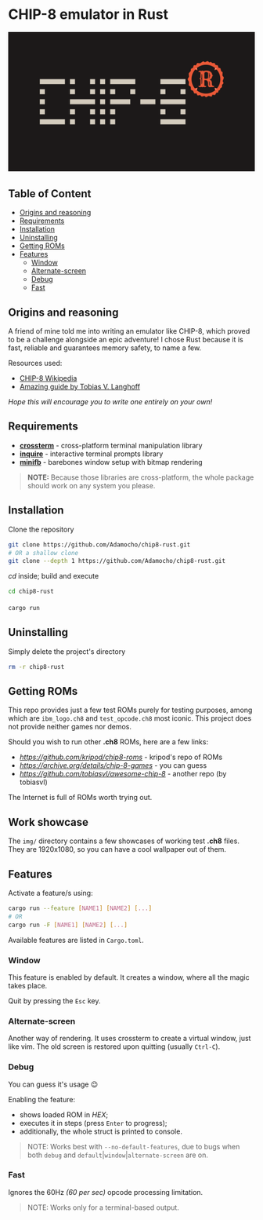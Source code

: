 # CHIP-8 emulator in Rust
![chip8-rust logo](logo.svg)

## Table of Content
- [Origins and reasoning](#origins-and-reasoning)
- [Requirements](#requirements)
- [Installation](#installation)
- [Uninstalling](#uninstalling)
- [Getting ROMs](#getting-roms)
- [Features](#features)
    - [Window](#window)
    - [Alternate-screen](#alternate-screen)
    - [Debug](#debug)
    - [Fast](#fast)

## Origins and reasoning
A friend of mine told me into writing an emulator like CHIP-8, which proved to be a challenge alongside an epic adventure! I chose Rust because it is fast, reliable and guarantees memory safety, to name a few.

Resources used:
+ [CHIP-8 Wikipedia](https://en.wikipedia.org/wiki/CHIP-8)
+ [Amazing guide by Tobias V. Langhoff](https://tobiasvl.github.io/blog/write-a-chip-8-emulator/)

*Hope this will encourage you to write one entirely on your own!*

## Requirements
- [**crossterm**](https://crates.io/crates/inquire) - cross-platform terminal manipulation library
- [**inquire**](https://crates.io/crates/crossterm) - interactive terminal prompts library
- [**minifb**](https://crates.io/crates/minifb) - barebones window setup with bitmap rendering

> **NOTE:** Because those libraries are cross-platform, the whole package should work on any system you please.

## Installation

Clone the repository
```bash
git clone https://github.com/Adamocho/chip8-rust.git
# OR a shallow clone
git clone --depth 1 https://github.com/Adamocho/chip8-rust.git
```

*cd* inside; build and execute
```bash
cd chip8-rust

cargo run
```

## Uninstalling

Simply delete the project's directory
```bash
rm -r chip8-rust
```

## Getting ROMs

This repo provides just a few test ROMs purely for testing purposes, among which are `ibm_logo.ch8` and `test_opcode.ch8` most iconic. This project does not provide neither games nor demos.

Should you wish to run other **.ch8** ROMs, here are a few links:

- *https://github.com/kripod/chip8-roms* - kripod's repo of ROMs
- *https://archive.org/details/chip-8-games* - you can guess
- *https://github.com/tobiasvl/awesome-chip-8* - another repo (by tobiasvl)

The Internet is full of ROMs worth trying out.

## Work showcase

The `img/` directory contains a few showcases of working test **.ch8** files.
They are 1920x1080, so you can have a cool wallpaper out of them.

## Features

Activate a feature/s using:

```bash
cargo run --feature [NAME1] [NAME2] [...]
# OR
cargo run -F [NAME1] [NAME2] [...]
```

Available features are listed in `Cargo.toml`.

### Window

This feature is enabled by default. It creates a window, where all the magic takes place.

Quit by pressing the `Esc` key.

### Alternate-screen

Another way of rendering. It uses crossterm to create a virtual window, just like vim. The old screen is restored upon quitting (usually `Ctrl-C`).

### Debug

You can guess it's usage :wink: 

Enabling the feature: 
- shows loaded ROM in *HEX*;
- executes it in steps (press `Enter` to progress);
- additionally, the whole struct is printed to console.

> NOTE:
> Works best with `--no-default-features`, due to bugs when both `debug` and `default`|`window`|`alternate-screen` are on.

### Fast

Ignores the 60Hz *(60 per sec)* opcode processing limitation.

> NOTE: 
> Works only for a terminal-based output.